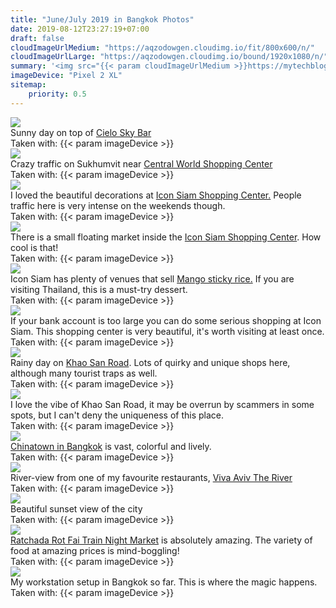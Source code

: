 ```yaml
---
title: "June/July 2019 in Bangkok Photos"
date: 2019-08-12T23:27:19+07:00
draft: false
cloudImageUrlMedium: "https://aqzodowgen.cloudimg.io/fit/800x600/n/"
cloudImageUrlLarge: "https://aqzodowgen.cloudimg.io/bound/1920x1080/n/"
summary: '<img src="{{< param cloudImageUrlMedium >}}https://mytechblog.blob.core.windows.net/blog-photos/20190818-d3e8410b-5bf5-422e-a392-b1b773e151a8.jpg"/>'
imageDevice: "Pixel 2 XL"
sitemap: 
    priority: 0.5
---
```


<div class="my-slider">
  <div>
    <a href="{{< param cloudImageUrlLarge >}}https://mytechblog.blob.core.windows.net/blog-photos/20190818-eb9ff5fa-441f-4ddd-8668-2ba2fb25e9a5.jpg" target="_blank">
      <img src="{{< param cloudImageUrlMedium >}}https://mytechblog.blob.core.windows.net/blog-photos/20190818-eb9ff5fa-441f-4ddd-8668-2ba2fb25e9a5.jpg"/>
    </a>
    <div>Sunny day on top of <a href="https://goo.gl/maps/YYhQMQjTUpQBqfpcA" target="_blank">Cielo Sky Bar</a></div>
    <div>Taken with: {{< param imageDevice >}}</div>
  </div>
  <div>
    <a href="{{< param cloudImageUrlLarge >}}https://mytechblog.blob.core.windows.net/blog-photos/20190818-ae17cef3-6a6b-401b-9bc3-2b37d882d545.jpg" target="_blank">
      <img src="{{< param cloudImageUrlMedium >}}https://mytechblog.blob.core.windows.net/blog-photos/20190818-ae17cef3-6a6b-401b-9bc3-2b37d882d545.jpg"/>
    </a>
    <div>Crazy traffic on Sukhumvit near <a href="https://goo.gl/maps/BgCZp193SvHbAjpE7" target="_blank">Central World Shopping Center</a></div>
    <div>Taken with: {{< param imageDevice >}}</div>
  </div>
  <div>
    <a href="{{< param cloudImageUrlLarge >}}https://mytechblog.blob.core.windows.net/blog-photos/20190818-9a5f4e4f-89b7-4221-91c8-f314d522f1f3.jpg" target="_blank">
      <img src="{{< param cloudImageUrlMedium >}}https://mytechblog.blob.core.windows.net/blog-photos/20190818-9a5f4e4f-89b7-4221-91c8-f314d522f1f3.jpg"/>
    </a>
    <div>I loved the beautiful decorations at <a href="https://goo.gl/maps/sLMv11EzJoXntAf36" target="_blank">Icon Siam Shopping Center.</a> People traffic here is very intense on the weekends though.</div>
    <div>Taken with: {{< param imageDevice >}}</div>
  </div>
  <div>
    <a href="{{< param cloudImageUrlLarge >}}https://mytechblog.blob.core.windows.net/blog-photos/20190818-ce8a643e-4cf4-41c7-9243-e068812c9523.jpg" target="_blank">
      <img src="{{< param cloudImageUrlMedium >}}https://mytechblog.blob.core.windows.net/blog-photos/20190818-ce8a643e-4cf4-41c7-9243-e068812c9523.jpg"/>
    </a>
    <div>There is a small floating market inside the <a href="https://goo.gl/maps/sLMv11EzJoXntAf36" target="_blank">Icon Siam Shopping Center</a>. How cool is that!</div>
    <div>Taken with: {{< param imageDevice >}}</div>
  </div>
  <div>
    <a href="{{< param cloudImageUrlLarge >}}https://mytechblog.blob.core.windows.net/blog-photos/20190818-1841e5cb-f869-4944-9b0d-52e64e282f8e.jpg" target="_blank">
      <img src="{{< param cloudImageUrlMedium >}}https://mytechblog.blob.core.windows.net/blog-photos/20190818-1841e5cb-f869-4944-9b0d-52e64e282f8e.jpg"/>
    </a>
    <div>Icon Siam has plenty of venues that sell <a href="https://en.wikipedia.org/wiki/Mango_sticky_rice" target="_blank">Mango sticky rice.</a> If you are visiting Thailand, this is a must-try dessert. </div>
    <div>Taken with: {{< param imageDevice >}}</div>
  </div>
  <div>
    <a href="{{< param cloudImageUrlLarge >}}https://mytechblog.blob.core.windows.net/blog-photos/20190818-29e62b63-32e4-4d49-bc56-27913a9272b0.jpg" target="_blank">
      <img src="{{< param cloudImageUrlMedium >}}https://mytechblog.blob.core.windows.net/blog-photos/20190818-29e62b63-32e4-4d49-bc56-27913a9272b0.jpg"/>
    </a>
    <div>If your bank account is too large you can do some serious shopping at Icon Siam. This shopping center is very beautiful, it's worth visiting at least once. </div>
    <div>Taken with: {{< param imageDevice >}}</div>
  </div>
  <div>
    <a href="{{< param cloudImageUrlLarge >}}https://mytechblog.blob.core.windows.net/blog-photos/20190818-d3e8410b-5bf5-422e-a392-b1b773e151a8.jpg" target="_blank">
      <img src="{{< param cloudImageUrlMedium >}}https://mytechblog.blob.core.windows.net/blog-photos/20190818-d3e8410b-5bf5-422e-a392-b1b773e151a8.jpg"/>
    </a>
    <div>Rainy day on <a href="https://goo.gl/maps/Yz5k7shuer2N8KSC7" target="_blank">Khao San Road</a>. Lots of quirky and unique shops here, although many tourist traps as well. </div>
    <div>Taken with: {{< param imageDevice >}}</div>
  </div>
  <div>
    <a href="{{< param cloudImageUrlLarge >}}https://mytechblog.blob.core.windows.net/blog-photos/20190818-f5db7083-da6e-44d3-bd20-9b4f666f7a89.jpg" target="_blank">
      <img src="{{< param cloudImageUrlMedium >}}https://mytechblog.blob.core.windows.net/blog-photos/20190818-f5db7083-da6e-44d3-bd20-9b4f666f7a89.jpg"/>
    </a>
    <div>I love the vibe of Khao San Road, it may be overrun by scammers in some spots, but I can't deny the uniqueness of this place. </div>
    <div>Taken with: {{< param imageDevice >}}</div>
  </div>
   <div>
    <a href="{{< param cloudImageUrlLarge >}}https://mytechblog.blob.core.windows.net/blog-photos/20190818-63797432-348a-48eb-9ded-7e99e9b61eb2.jpg" target="_blank">
      <img src="{{< param cloudImageUrlMedium >}}https://mytechblog.blob.core.windows.net/blog-photos/20190818-63797432-348a-48eb-9ded-7e99e9b61eb2.jpg"/>
    </a>
    <div><a href="https://goo.gl/maps/RvGQrNs3bHaa8ycn6" target="_blank">Chinatown in Bangkok</a> is vast, colorful and lively.</div>
    <div>Taken with: {{< param imageDevice >}}</div>
  </div>
   <div>
    <a href="{{< param cloudImageUrlLarge >}}https://mytechblog.blob.core.windows.net/blog-photos/20190818-f3095ebb-fb9e-43d8-a192-0dd2b3813f5e.jpg" target="_blank">
      <img src="{{< param cloudImageUrlMedium >}}https://mytechblog.blob.core.windows.net/blog-photos/20190818-f3095ebb-fb9e-43d8-a192-0dd2b3813f5e.jpg"/>
    </a>
    <div>River-view from one of my favourite restaurants, <a href="https://goo.gl/maps/meAreefEdbREHGLs9" target="_blank">Viva Aviv The River</a></div>
    <div>Taken with: {{< param imageDevice >}}</div>
  </div>
  <div>
    <a href="{{< param cloudImageUrlLarge >}}https://mytechblog.blob.core.windows.net/blog-photos/20190818-c223043b-87d4-4837-a120-547b6e7c28c0.jpg" target="_blank">
      <img src="{{< param cloudImageUrlMedium >}}https://mytechblog.blob.core.windows.net/blog-photos/20190818-c223043b-87d4-4837-a120-547b6e7c28c0.jpg"/>
    </a>
    <div>Beautiful sunset view of the city</div>
    <div>Taken with: {{< param imageDevice >}}</div>
  </div>
  <div>
    <a href="{{< param cloudImageUrlLarge >}}https://mytechblog.blob.core.windows.net/blog-photos/20190818-96834bda-025a-4e41-bc74-9ff31251b833.jpg" target="_blank">
      <img src="{{< param cloudImageUrlMedium >}}https://mytechblog.blob.core.windows.net/blog-photos/20190818-96834bda-025a-4e41-bc74-9ff31251b833.jpg"/>
    </a>
    <div><a href="https://goo.gl/maps/YVCSww2AXx8tDPWi6" target="_blank">Ratchada Rot Fai Train Night Market</a> is absolutely amazing. The variety of food at amazing prices is mind-boggling! </div>
    <div>Taken with: {{< param imageDevice >}}</div>
  </div>
    <div>
    <a href="{{< param cloudImageUrlLarge >}}https://mytechblog.blob.core.windows.net/blog-photos/20190818-716f2793-b44a-4000-9347-d364c2d97e66.jpg" target="_blank">
      <img src="{{< param cloudImageUrlMedium >}}https://mytechblog.blob.core.windows.net/blog-photos/20190818-716f2793-b44a-4000-9347-d364c2d97e66.jpg"/>
    </a>
    <div>My workstation setup in Bangkok so far. This is where the magic happens. </div>
    <div>Taken with: {{< param imageDevice >}}</div>
  </div>
</div>
<!--more-->
